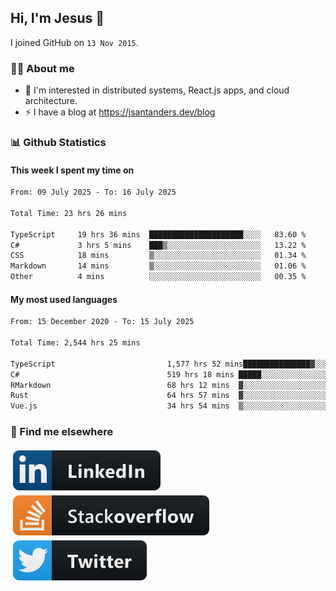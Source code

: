 ## Hi, I'm Jesus 👋

I joined GitHub on `13 Nov 2015`.

<!-- Talking about you -->

### 👨‍💻 About me

- 👦 I'm interested in distributed systems, React.js apps, and cloud architecture.
- ⚡️ I have a blog at <https://jsantanders.dev/blog>

### 📊 Github Statistics

#### This week I spent my time on

<!--START_SECTION:weekly-->

```txt
From: 09 July 2025 - To: 16 July 2025

Total Time: 23 hrs 26 mins

TypeScript     19 hrs 36 mins  █████████████████████░░░░   83.60 %
C#             3 hrs 5 mins    ███▒░░░░░░░░░░░░░░░░░░░░░   13.22 %
CSS            18 mins         ▒░░░░░░░░░░░░░░░░░░░░░░░░   01.34 %
Markdown       14 mins         ▒░░░░░░░░░░░░░░░░░░░░░░░░   01.06 %
Other          4 mins          ░░░░░░░░░░░░░░░░░░░░░░░░░   00.35 %
```

<!--END_SECTION:weekly-->

#### My most used languages

<!--START_SECTION:alltime-->

```txt
From: 15 December 2020 - To: 15 July 2025

Total Time: 2,544 hrs 25 mins

TypeScript                         1,577 hrs 52 mins███████████████▓░░░░░░░░░   62.01 %
C#                                 519 hrs 18 mins █████░░░░░░░░░░░░░░░░░░░░   20.41 %
RMarkdown                          68 hrs 12 mins  ▓░░░░░░░░░░░░░░░░░░░░░░░░   02.68 %
Rust                               64 hrs 57 mins  ▓░░░░░░░░░░░░░░░░░░░░░░░░   02.55 %
Vue.js                             34 hrs 54 mins  ▒░░░░░░░░░░░░░░░░░░░░░░░░   01.37 %
```

<!--END_SECTION:alltime-->

### 📢 Find me elsewhere

<p>
  <a target="_blank" href="https://linkedin.com/in/jsantanders">
    <img src="https://github.com/jsantanders/jsantanders/blob/master/img/linkedin.svg" alt="LinkedIn" style="vertical-align:top; margin:4px">
  </a>
  
  <a target="_blank" href="https://stackoverflow.com/users/7318331/jesus-santander">
    <img src="https://github.com/jsantanders/jsantanders/blob/master/img/stackoverflow.svg" alt="StackOverflow" style="vertical-align:top; margin:4px">
  </a>
  
  <a target="_blank" href="http://twitter.com/jsantanders">
    <img src="https://github.com/jsantanders/jsantanders/blob/master/img/twitter.svg" alt="Twitter" style="vertical-align:top; margin:4px">
  </a>
</p>
